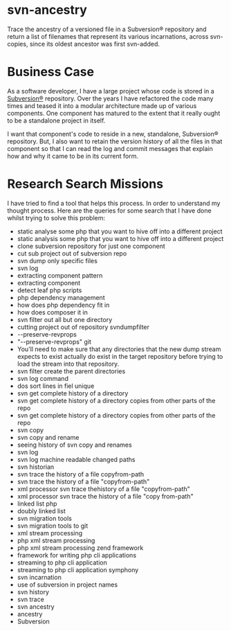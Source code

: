 # svn-ancestry
Trace the ancestry of a versioned file in a Subversion® repository and return a list of filenames that represent its various incarnations, across svn-copies, since its oldest ancestor was first svn-added.

# Business Case

As a software developer, I have a large project whose code is stored in a [Subversion®](https://subversion.apache.org/) repository. Over the years I have refactored the code many times and teased it into a modular architecture made up of various components. One component has matured to the extent that it really ought to be a standalone project in itself. 

I want that component's code to reside in a new, standalone, Subversion® repository. But, I also want to retain the version history of all the files in that component so that I can read the log and commit messages that explain how and why it came to be in its current form.

# Research Search Missions

I have tried to find a tool that helps this process. In order to understand my thought process. Here are the queries for some search  that I have done whilst trying to solve this problem:

* static analyse some php that you want to hive off into a different project 
* static analysis some php that you want to hive off into a different project
* clone subversion repository for just one component 
* cut sub project out of subversion repo
* svn dump only specific files
* svn log
* extracting component pattern 
* extracting component
* detect leaf php scripts
* php dependency management
* how does php dependency fit in 
* how does composer it in
* svn filter out all but one directory
* cutting project out of repository svndumpfilter 
* --preserve-revprops 
* "--preserve-revprops" git 
* You'll need to make sure that any directories that the new dump stream expects to exist actually do exist in the target repository before trying to load the stream into that repository. 
* svn filter create the parent directories 
* svn log command
* dos sort lines in fiel unique 
* svn get complete history of a directory
* svn get complete history of a directory copies from other parts of the repo
* svn get complete history of a directory copies from other parts of the repo 
* svn copy
* svn copy and rename
* seeing history of svn copy and renames
* svn log 
* svn log machine readable changed paths 
* svn historian
* svn trace the history of a file copyfrom-path
* svn trace the history of a file "copyfrom-path"
* xml processor svn trace thehistory of a file "copyfrom-path"
* xml processor svn trace the history of a file "copy from-path"
* linked list php
* doubly linked list 
* svn migration tools 
* svn migration tools to git 
* xml stream processing
* php xml stream processing 
* php xml stream processing zend framework
* framework for writing php cli applications 
* streaming to php cli application
* streaming to php cli application symphony
* svn incarnation
* use of subversion in project names
* svn history
* svn trace 
* svn ancestry 
* ancestry
* Subversion 
 





